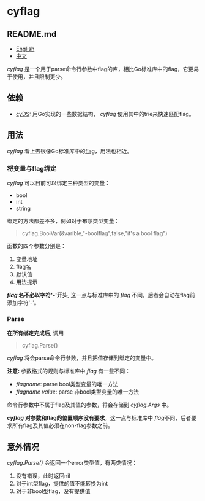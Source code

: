 # cyflag

## README.md
- [English](README.md)
- [中文](README.zh_CN.md)

*cyflag* 是一个用于parse命令行参数中flag的库，相比Go标准库中的flag，它更易于使用，并且限制更少。

## 依赖

- [cyDS](https://github.com/yah01/cyDS-GO): 用Go实现的一些数据结构， *cyflag* 使用其中的trie来快速匹配flag。

## 用法

*cyflag* 看上去很像Go标准库中的[flag](https://golang.org/pkg/flag/)，用法也相近。

### 将变量与flag绑定
*cyflag* 可以目前可以绑定三种类型的变量：
- bool
- int
- string

绑定的方法都差不多，例如对于布尔类型变量：
> cyflag.BoolVar(&varible,"-boolflag",false,"it's a bool flag")

函数的四个参数分别是：
1. 变量地址
2. flag名
3. 默认值
4. 用法提示

***flag* 名不必以字符'-'开头**, 这一点与标准库中的 *flag* 不同，后者会自动在flag前添加字符'-'。

### Parse
**在所有绑定完成后**, 调用
> cyflag.Parse()

*cyflag* 将会parse命令行参数，并且把值存储到绑定的变量中。

**注意:** 参数格式的规则与标准库中 *flag* 有一些不同：
- *flagname*: parse bool类型变量的唯一方法
- *flagname value*: parse 非bool类型变量的唯一方法

命令行参数中不属于flag及其值的参数，将会存储到 *cyflag.Args* 中。

***cyflag* 对参数和flag的位置顺序没有要求**，这一点与标准库中 *flag*不同，后者要求所有flag及其值必须在non-flag参数之前。

## 意外情况
*cyflag.Parse()* 会返回一个error类型值，有两类情况：
1. 没有错误，此时返回nil
2. 对于int型flag，提供的值不能转换为int
3. 对于非bool型flag，没有提供值
